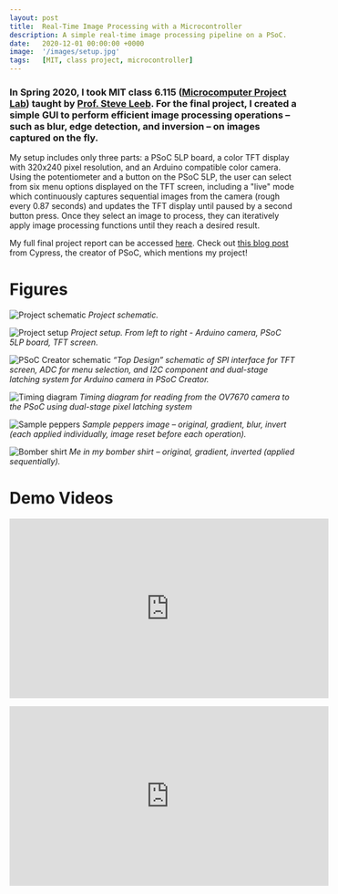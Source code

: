 ```yaml
---
layout: post
title:  Real-Time Image Processing with a Microcontroller
description: A simple real-time image processing pipeline on a PSoC.
date:   2020-12-01 00:00:00 +0000
image:  '/images/setup.jpg'
tags:   [MIT, class project, microcontroller]
---
```


### In Spring 2020, I took MIT class 6.115 ([Microcomputer Project Lab](http://web.mit.edu/6.115/www/page/course-objectives.html)) taught by [Prof. Steve Leeb](https://www.rle.mit.edu/people/directory/steven-leeb/).  For the final project, I created a simple GUI to perform efficient image processing operations – such as blur, edge detection, and inversion – on images captured on the fly.

My setup includes only three parts: a PSoC 5LP board, a color TFT display with 320x240 pixel resolution, and an Arduino compatible color camera.  Using the potentiometer and a button on the PSoC 5LP, the user can select from six menu options displayed on the TFT screen, including a "live" mode which continuously captures sequential images from the camera (rough every 0.87 seconds) and updates the TFT display until paused by a second button press.  Once they select an image to process, they can iteratively apply image processing functions until they reach a desired result.

My full final project report can be accessed [here](/files/6115FinalProject_HMJ.pdf).  Check out [this blog post](https://community.cypress.com/community/topics/cypress-community-blogs/cypress-university-alliance-blog/blog/2020/05/15/how-engineering-students-learn-while-sheltering-in-place) from Cypress, the creator of PSoC, which mentions my project!

# Figures

![Project schematic]({{site.baseurl}}/images/image-processing/final_proj_schematic.png)
*Project schematic.*

![Project setup]({{site.baseurl}}/images/image-processing/setup.jpg)
*Project setup. From left to right - Arduino camera, PSoC 5LP board, TFT screen.*

![PSoC Creator schematic]({{site.baseurl}}/images/image-processing/creator_schematic.JPG)
*“Top Design” schematic of SPI interface for TFT screen, ADC for menu selection, and I2C component and dual-stage latching system for Arduino camera in PSoC Creator.*

![Timing diagram]({{site.baseurl}}/images/image-processing/timing_diagram.bmp)
*Timing diagram for reading from the OV7670 camera to the PSoC using dual-stage pixel latching system*

![Sample peppers]({{site.baseurl}}/images/image-processing/sample_peppers.png)
*Sample peppers image – original, gradient, blur, invert (each applied individually, image reset before each operation).*

![Bomber shirt]({{site.baseurl}}/images/image-processing/bomber_shirt.png)
*Me in my bomber shirt – original, gradient, inverted (applied sequentially).*

# Demo Videos

<p><iframe width="560" height="315" src="https://www.youtube.com/embed/mPehnXVb3rM" title="YouTube video player" frameborder="0" allow="accelerometer; autoplay; clipboard-write; encrypted-media; gyroscope; picture-in-picture" allowfullscreen></iframe></p>

<p><iframe width="560" height="315" src="https://www.youtube.com/embed/pnxzISbvqC0" title="YouTube video player" frameborder="0" allow="accelerometer; autoplay; clipboard-write; encrypted-media; gyroscope; picture-in-picture" allowfullscreen></iframe></p>
